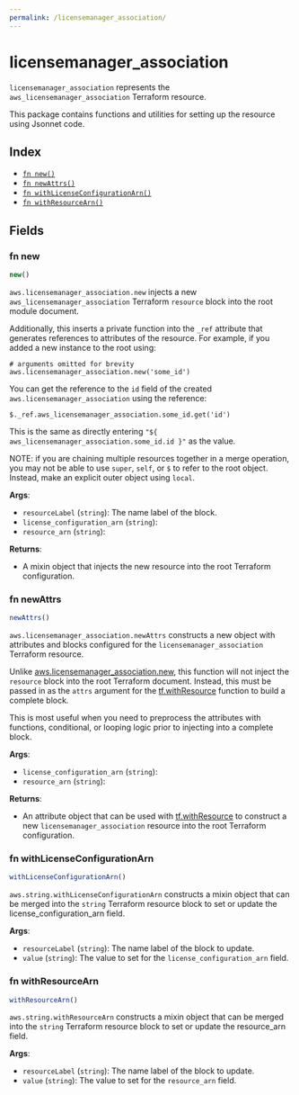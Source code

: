 ```yaml
---
permalink: /licensemanager_association/
---
```


# licensemanager_association

`licensemanager_association` represents the `aws_licensemanager_association` Terraform resource.



This package contains functions and utilities for setting up the resource using Jsonnet code.


## Index

* [`fn new()`](#fn-new)
* [`fn newAttrs()`](#fn-newattrs)
* [`fn withLicenseConfigurationArn()`](#fn-withlicenseconfigurationarn)
* [`fn withResourceArn()`](#fn-withresourcearn)

## Fields

### fn new

```ts
new()
```


`aws.licensemanager_association.new` injects a new `aws_licensemanager_association` Terraform `resource`
block into the root module document.

Additionally, this inserts a private function into the `_ref` attribute that generates references to attributes of the
resource. For example, if you added a new instance to the root using:

    # arguments omitted for brevity
    aws.licensemanager_association.new('some_id')

You can get the reference to the `id` field of the created `aws.licensemanager_association` using the reference:

    $._ref.aws_licensemanager_association.some_id.get('id')

This is the same as directly entering `"${ aws_licensemanager_association.some_id.id }"` as the value.

NOTE: if you are chaining multiple resources together in a merge operation, you may not be able to use `super`, `self`,
or `$` to refer to the root object. Instead, make an explicit outer object using `local`.

**Args**:
  - `resourceLabel` (`string`): The name label of the block.
  - `license_configuration_arn` (`string`): 
  - `resource_arn` (`string`): 

**Returns**:
- A mixin object that injects the new resource into the root Terraform configuration.


### fn newAttrs

```ts
newAttrs()
```


`aws.licensemanager_association.newAttrs` constructs a new object with attributes and blocks configured for the `licensemanager_association`
Terraform resource.

Unlike [aws.licensemanager_association.new](#fn-new), this function will not inject the `resource`
block into the root Terraform document. Instead, this must be passed in as the `attrs` argument for the
[tf.withResource](https://github.com/tf-libsonnet/core/tree/main/docs#fn-withresource) function to build a complete block.

This is most useful when you need to preprocess the attributes with functions, conditional, or looping logic prior to
injecting into a complete block.

**Args**:
  - `license_configuration_arn` (`string`): 
  - `resource_arn` (`string`): 

**Returns**:
  - An attribute object that can be used with [tf.withResource](https://github.com/tf-libsonnet/core/tree/main/docs#fn-withresource) to construct a new `licensemanager_association` resource into the root Terraform configuration.


### fn withLicenseConfigurationArn

```ts
withLicenseConfigurationArn()
```

`aws.string.withLicenseConfigurationArn` constructs a mixin object that can be merged into the `string`
Terraform resource block to set or update the license_configuration_arn field.



**Args**:
  - `resourceLabel` (`string`): The name label of the block to update.
  - `value` (`string`): The value to set for the `license_configuration_arn` field.


### fn withResourceArn

```ts
withResourceArn()
```

`aws.string.withResourceArn` constructs a mixin object that can be merged into the `string`
Terraform resource block to set or update the resource_arn field.



**Args**:
  - `resourceLabel` (`string`): The name label of the block to update.
  - `value` (`string`): The value to set for the `resource_arn` field.

